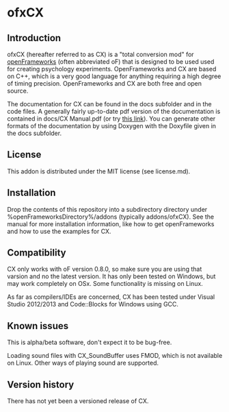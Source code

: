 ofxCX
=====================================

Introduction
------------
ofxCX (hereafter referred to as CX) is a "total conversion mod" for [openFrameworks](http://www.openframeworks.cc) (often abbreviated oF) that 
is designed to be used used for creating psychology experiments. OpenFrameworks and CX are based on C++, which
is a very good language for anything requiring a high degree of timing precision. OpenFrameworks and CX are both
free and open source.

The documentation for CX can be found in the docs subfolder and in the code files. A generally fairly up-to-date pdf version of the documentation is contained in docs/CX Manual.pdf (or try [this link](https://sites.google.com/site/kylehardmancom/files/CX%20Manual.pdf?attredirects=0&d=1)). You can generate 
other formats of the documentation by using Doxygen with the Doxyfile given in the docs subfolder.

License
-------
This addon is distributed under the MIT license (see license.md).

Installation
------------
Drop the contents of this repository into a subdirectory directory under %openFrameworksDirectory%/addons 
(typically addons/ofxCX). See the manual for more installation information, like how to get openFrameworks 
and how to use the examples for CX.

Compatibility
------------
CX only works with oF version 0.8.0, so make sure you are using that varsion and no the latest version. It has only been tested on Windows, but may work completely on OSx. Some functionality is missing on Linux.

As far as compilers/IDEs are concerned, CX has been tested under Visual Studio 2012/2013 and Code::Blocks for Windows using GCC.

Known issues
------------
This is alpha/beta software, don't expect it to be bug-free.

Loading sound files with CX_SoundBuffer uses FMOD, which is not available on Linux. Other ways of playing sound are supported.

Version history
------------
There has not yet been a versioned release of CX.
